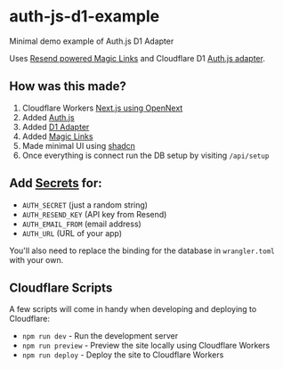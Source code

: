 # auth-js-d1-example
Minimal demo example of Auth.js D1 Adapter

Uses [Resend powered Magic Links](https://authjs.dev/getting-started/authentication/email) and Cloudflare D1 [Auth.js adapter](https://authjs.dev/getting-started/adapters/d1).


## How was this made?
1. Cloudflare Workers [Next.js using OpenNext](https://developers.cloudflare.com/workers/frameworks/framework-guides/nextjs/)
2. Added [Auth.js](https://authjs.dev/getting-started)
3. Added [D1 Adapter](https://authjs.dev/getting-started/adapters/d1)
4. Added [Magic Links](https://authjs.dev/getting-started/authentication/email)
5. Made minimal UI using [shadcn](https://ui.shadcn.com/docs)
6. Once everything is connect run the DB setup by visiting `/api/setup`

## Add [Secrets](https://developers.cloudflare.com/pages/functions/bindings/#secrets) for:
- `AUTH_SECRET` (just a random string)
- `AUTH_RESEND_KEY` (API key from Resend)
- `AUTH_EMAIL_FROM` (email address)
- `AUTH_URL` (URL of your app)

You'll also need to replace the binding for the database in `wrangler.toml` with your own.

## Cloudflare Scripts

A few scripts will come in handy when developing and deploying to Cloudflare:
- `npm run dev` - Run the development server
- `npm run preview` - Preview the site locally using Cloudflare Workers
- `npm run deploy` - Deploy the site to Cloudflare Workers